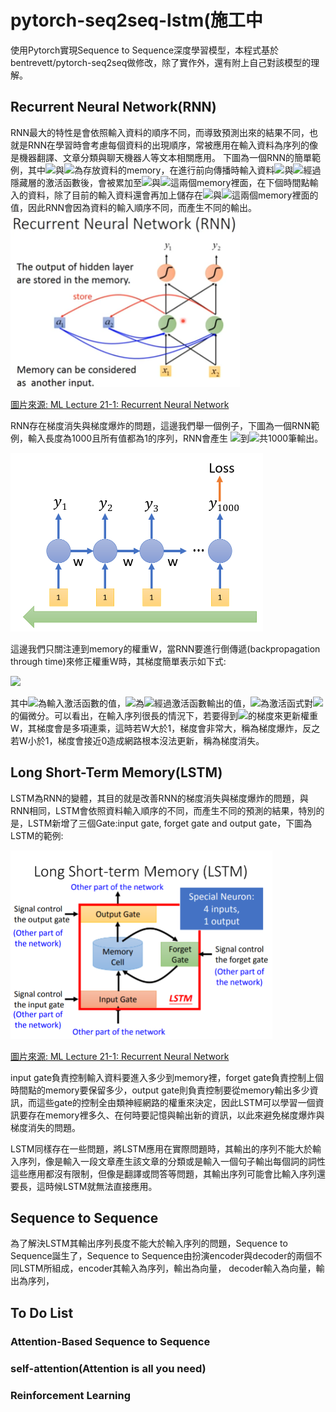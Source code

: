 # pytorch-seq2seq-lstm(施工中
使用Pytorch實現Sequence to Sequence深度學習模型，本程式基於bentrevett/pytorch-seq2seq做修改，除了實作外，還有附上自己對該模型的理解。
## Recurrent Neural Network(RNN)
RNN最大的特性是會依照輸入資料的順序不同，而導致預測出來的結果不同，也就是RNN在學習時會考慮每個資料的出現順序，常被應用在輸入資料為序列的像是機器翻譯、文章分類與聊天機器人等文本相關應用。
下圖為一個RNN的簡單範例，其中<img src="http://chart.googleapis.com/chart?cht=tx&chl= a_{1}" style="border:none;">與<img src="http://chart.googleapis.com/chart?cht=tx&chl= a_{2}" style="border:none;">為存放資料的memory，在進行前向傳播時輸入資料<img src="http://chart.googleapis.com/chart?cht=tx&chl= x_{1}" style="border:none;">與<img src="http://chart.googleapis.com/chart?cht=tx&chl= x_{2}" style="border:none;">經過隱藏層的激活函數後，會被累加至<img src="http://chart.googleapis.com/chart?cht=tx&chl= a_{1}" style="border:none;">與<img src="http://chart.googleapis.com/chart?cht=tx&chl= a_{2}" style="border:none;">這兩個memory裡面，在下個時間點輸入的資料，除了目前的輸入資料還會再加上儲存在<img src="http://chart.googleapis.com/chart?cht=tx&chl= a_{1}" style="border:none;">與<img src="http://chart.googleapis.com/chart?cht=tx&chl= a_{2}" style="border:none;">這兩個memory裡面的值，因此RNN會因為資料的輸入順序不同，而產生不同的輸出。
<img width="367" height="278" src="/image/RNN.png">

<a href="https://www.youtube.com/watch?v=xCGidAeyS4M&ab_channel=Hung-yiLee/">圖片來源: ML Lecture 21-1: Recurrent Neural Network</a>

RNN存在梯度消失與梯度爆炸的問題，這邊我們舉一個例子，下圖為一個RNN範例，輸入長度為1000且所有值都為1的序列，RNN會產生
<img src="http://chart.googleapis.com/chart?cht=tx&chl= y_{1}" style="border:none;">到<img src="http://chart.googleapis.com/chart?cht=tx&chl= y_{1000}" style="border:none;">共1000筆輸出。

<img width="404" height="286" src="/image/rnn_problem_example.png">

這邊我們只關注連到memory的權重W，當RNN要進行倒傳遞(backpropagation through time)來修正權重W時，其梯度簡單表示如下式:

<img src="http://chart.googleapis.com/chart?cht=tx&chl= \frac{\partial{a_{999}}}{\partial{z_1}}=f'(z_{999})wf'(z_{998})w...f'(z_{1})" style="border:none;">

其中<img src="http://chart.googleapis.com/chart?cht=tx&chl= z_i" style="border:none;">為輸入激活函數的值，<img src="http://chart.googleapis.com/chart?cht=tx&chl= a_i" style="border:none;">為<img src="http://chart.googleapis.com/chart?cht=tx&chl= z_i" style="border:none;">經過激活函數輸出的值，<img src="http://chart.googleapis.com/chart?cht=tx&chl= f'(z_i)" style="border:none;">為激活函式對<img src="http://chart.googleapis.com/chart?cht=tx&chl= z_i" style="border:none;">的偏微分。可以看出，在輸入序列很長的情況下，若要得到<img src="http://chart.googleapis.com/chart?cht=tx&chl= z_1" style="border:none;">的梯度來更新權重W，其梯度會是多項連乘，這時若W大於1，梯度會非常大，稱為梯度爆炸，反之若W小於1，梯度會接近0造成網路根本沒法更新，稱為梯度消失。

## Long Short-Term Memory(LSTM)  
LSTM為RNN的變體，其目的就是改善RNN的梯度消失與梯度爆炸的問題，與RNN相同，LSTM會依照資料輸入順序的不同，而產生不同的預測的結果，特別的是，LSTM新增了三個Gate:input gate, forget gate and output gate，下圖為LSTM的範例:

<img width="419" height="302" src="/image/LSTM.png">

<a href="https://www.youtube.com/watch?v=xCGidAeyS4M&ab_channel=Hung-yiLee/">圖片來源: ML Lecture 21-1: Recurrent Neural Network</a>

input gate負責控制輸入資料要進入多少到memory裡，forget gate負責控制上個時間點的memory要保留多少，output gate則負責控制要從memory輸出多少資訊，而這些gate的控制全由類神經網路的權重來決定，因此LSTM可以學習一個資訊要存在memory裡多久、在何時要記憶與輸出新的資訊，以此來避免梯度爆炸與梯度消失的問題。

LSTM同樣存在一些問題，將LSTM應用在實際問題時，其輸出的序列不能大於輸入序列，像是輸入一段文章產生該文章的分類或是輸入一個句子輸出每個詞的詞性這些應用都沒有限制，但像是翻譯或問答等問題，其輸出序列可能會比輸入序列還要長，這時候LSTM就無法直接應用。

## Sequence to Sequence
為了解決LSTM其輸出序列長度不能大於輸入序列的問題，Sequence to Sequence誕生了，Sequence to Sequence由扮演encoder與decoder的兩個不同LSTM所組成，encoder其輸入為序列，輸出為向量，
decoder輸入為向量，輸出為序列，

## To Do List
### Attention-Based Sequence to Sequence
### self-attention(Attention is all you need)
### Reinforcement Learning
